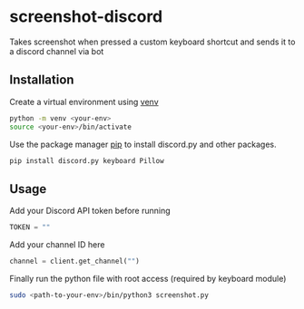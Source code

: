 # screenshot-discord

Takes screenshot when pressed a custom keyboard shortcut and sends it to a discord channel via bot

## Installation

Create a virtual environment using [venv](https://virtualenv.pypa.io/en/latest/#:~:text=virtualenv%20is%20a%20tool%20to,library%20under%20the%20venv%20module.)

```bash
python -m venv <your-env>
source <your-env>/bin/activate
```

Use the package manager [pip](https://pip.pypa.io/en/stable/) to install discord.py and other packages.

```bash
pip install discord.py keyboard Pillow
```

## Usage

Add your Discord API token before running

```python
TOKEN = ""
```

Add your channel ID here

```python
channel = client.get_channel("")
```

Finally run the python file with root access (required by keyboard module)
```bash
sudo <path-to-your-env>/bin/python3 screenshot.py
```
